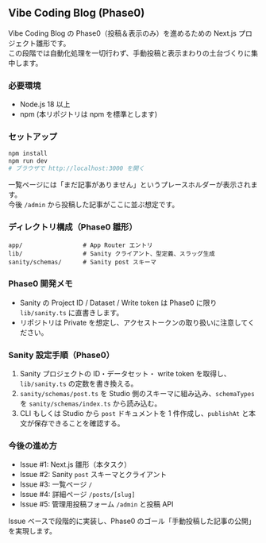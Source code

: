 ## Vibe Coding Blog (Phase0)

Vibe Coding Blog の Phase0（投稿＆表示のみ）を進めるための Next.js プロジェクト雛形です。  
この段階では自動化処理を一切行わず、手動投稿と表示まわりの土台づくりに集中します。

### 必要環境

- Node.js 18 以上
- npm (本リポジトリは npm を標準とします)

### セットアップ

```bash
npm install
npm run dev
# ブラウザで http://localhost:3000 を開く
```

一覧ページには「まだ記事がありません」というプレースホルダーが表示されます。  
今後 `/admin` から投稿した記事がここに並ぶ想定です。

### ディレクトリ構成（Phase0 雛形）

```
app/                 # App Router エントリ
lib/                 # Sanity クライアント、型定義、スラッグ生成
sanity/schemas/      # Sanity post スキーマ
```

### Phase0 開発メモ

- Sanity の Project ID / Dataset / Write token は Phase0 に限り `lib/sanity.ts` に直書きします。
- リポジトリは Private を想定し、アクセストークンの取り扱いに注意してください。

### Sanity 設定手順（Phase0）

1. Sanity プロジェクトの ID・データセット・ write token を取得し、`lib/sanity.ts` の定数を書き換える。
2. `sanity/schemas/post.ts` を Studio 側のスキーマに組み込み、`schemaTypes` を `sanity/schemas/index.ts` から読み込む。
3. CLI もしくは Studio から `post` ドキュメントを 1 件作成し、`publishAt` と本文が保存できることを確認する。

### 今後の進め方

- Issue #1: Next.js 雛形（本タスク）
- Issue #2: Sanity `post` スキーマとクライアント
- Issue #3: 一覧ページ `/`
- Issue #4: 詳細ページ `/posts/[slug]`
- Issue #5: 管理用投稿フォーム `/admin` と投稿 API

Issue ベースで段階的に実装し、Phase0 のゴール「手動投稿した記事の公開」を実現します。
